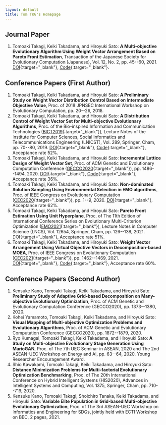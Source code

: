 ```yaml
---
layout: default
title: Tom TKG's Homepage
---
```


## Journal Paper
1. Tomoaki Takagi, Keiki Takadama, and Hiroyuki Sato: **A Multi-objective Evolutionary Algorithm Using Weight Vector Arrangement Based on Pareto Front Estimation**, Transaction of the Japanese Society for Evolutionary Computation (Japanese), Vol. 12, No. 2, pp. 45--60, 2021. [DOI](https://doi.org/10.11394/tjpnsec.12.45){:target="_blank"}, [Code](https://github.com/tomtkg/MOEA-D-PFE){:target="_blank"}.

## Conference Papers (First Author)
1. Tomoaki Takagi, Keiki Takadama, and Hiroyuki Sato: **A Preliminary Study on Weight Vector Distribution Control Based on Intermediate Objective Value**,  Proc. of 2018 JPNSEC International Workshop on Evolutionary Computation, pp. 20--26, 2018.
1. Tomoaki Takagi, Keiki Takadama, and Hiroyuki Sato: **A Distribution Control of Weight Vector Set for Multi-objective Evolutionary Algorithms**,  Proc. of the Bio-inspired Information and Communication Technologies ([BICT2019](https://bionetics2019.eai-conferences.org){:target="_blank"}), Lecture Notes of the Institute for Computer Sciences, Social Informatics and Telecommunications Engineering (LNICST), Vol. 289, Springer, Cham, pp. 70--80, 2019. [DOI](https://doi.org/10.1007/978-3-030-24202-2_6){:target="_blank"}, [Code](https://github.com/tomtkg/MOEA-D-DCWV){:target="_blank"}, Acceptance rate 52%.
1. Tomoaki Takagi, Keiki Takadama, and Hiroyuki Sato: **Incremental Lattice Design of Weight Vector Set**,  Proc. of ACM Genetic and Evolutionary Computation Conference ([GECCO2020](https://gecco-2020.sigevo.org){:target="_blank"}), pp. 1486--1494, 2020. [DOI](https://doi.org/10.1145/3377929.3398082){:target="_blank"}, [Code](https://github.com/tomtkg/ILD){:target="_blank"}, Acceptance rate 36%.
1. Tomoaki Takagi, Keiki Takadama, and Hiroyuki Sato: **Non-dominated Solution Sampling Using Environmental Selection in EMO algorithms**, Proc. of IEEE Congress on Evolutionary Computation ([CEC2020](https://wcci2020.org){:target="_blank"}), pp. 1--9, 2020. [DOI](https://doi.org/10.1109/CEC48606.2020.9185529){:target="_blank"}, Acceptance rate 62%.
1. Tomoaki Takagi, Keiki Takadama, and Hiroyuki Sato: **Pareto Front Estimation Using Unit Hyperplane**, Proc. of The 11th Edition of International Conference Series on Evolutionary Multi-Criterion Optimization ([EMO2021](https://emo2021.org){:target="_blank"}), Lecture Notes in Computer Science (LNCS), Vol. 12654, Springer, Cham, pp. 126--138, 2021. [DOI](https://doi.org/10.1007/978-3-030-72062-9_11){:target="_blank"}, Acceptance rate 51%.
1. Tomoaki Takagi, Keiki Takadama, and Hiroyuki Sato: **Weight Vector Arrangement Using Virtual Objective Vectors in Decomposition-based MOEA**, Proc. of IEEE Congress on Evolutionary Computation ([CEC2021](https://cec2021.mini.pw.edu.pl){:target="_blank"}), pp. 1462--1469, 2021. [DOI](https://doi.org/10.1109/CEC45853.2021.9504954){:target="_blank"}, [Code](https://github.com/tomtkg/MOEA-D-VOV){:target="_blank"}, Acceptance rate 60%.

## Conference Papers (Second Author)
1. Kensuke Kano, Tomoaki Takagi, Keiki Takadama, and Hiroyuki Sato: **Preliminary Study of Adaptive Grid-based Decomposition on Many-objective Evolutionary Optimization**, Proc. of ACM Genetic and Evolutionary Computation Conference (GECCO2020), pp. 1373--1380, 2020.
1. Kohei Yamamoto, Tomoaki Takagi, Keiki Takadama, and Hiroyuki Sato: **Visual Mapping of Multi-objective Optimization Problems and Evolutionary Algorithms**, Proc. of ACM Genetic and Evolutionary Computation Conference (GECCO2020), pp. 1872--1879, 2020.
1. Ryo Kumagai, Tomoaki Takagi, Keiki Takadama, and Hiroyuki Sato: **A Study on Multi-objective Evolutionary Stage Generation Using MarioGAN**, Proc. of The 7th UEC Seminar in ASEAN, 2020 and The 2nd ASEAN-UEC Workshop on Energy and AI, pp. 63--64, 2020. Young Researcher Encouragement Award.
1. Shio Kawakami, Tomoaki Takagi, Keiki Takadama, and Hiroyuki Sato: **Distance Minimization Problems for Multi-factorial Evolutionary Optimization Benchmarking**, Proc. of The 20th International Conference on Hybrid Intelligent Systems (HIS2020), Advances in Intelligent Systems and Computing, Vol. 1375, Springer, Cham, pp. 710--719, 2020.
1. Kensuke Kano, Tomoaki Takagi, Shoichiro Tanaka, Keiki Takadama, and Hiroyuki Sato: **Variable Elite Population in Grid-based Multi-objective Evolutionary Optimization**, Proc. of The 3rd ASEAN-UEC Workshop on Informatics and Engineering for SDGs, jointly held with ECTI Workshop on BEC, 2 pages, 2021.
